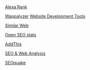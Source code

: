 <a href="https://chrome.google.com/webstore/detail/alexa-traffic-rank/cknebhggccemgcnbidipinkifmmegdel">Alexa Rank</a>

<a href="https://chrome.google.com/webstore/detail/wappalyzer/gppongmhjkpfnbhagpmjfkannfbllamg">Wappalyzer</a>
<a href="https://www.wappalyzer.com/applications"> Website Development Tools</a>

<a href="https://chrome.google.com/webstore/detail/similarweb-traffic-rank-w/hoklmmgfnpapgjgcpechhaamimifchmp">Similar Web</a>

<a href="https://chrome.google.com/webstore/detail/open-seo-statsformerly-pa/hbdkkfheckcdppiaiabobmennhijkknn">Open SEO stats</a>

<a href="https://chrome.google.com/webstore/detail/addthis-share-bookmark-ne/cgbogdmdefihhljhfeiklfiedefalcde">AddThis</a>

<a href="https://chrome.google.com/webstore/detail/seo-website-analysis/hlngmmdolgbdnnimbmblfhhndibdipaf">SEO & Web Analysis</a>

<a href="https://chrome.google.com/webstore/detail/seoquake/akdgnmcogleenhbclghghlkkdndkjdjc">SEOquake</a>
